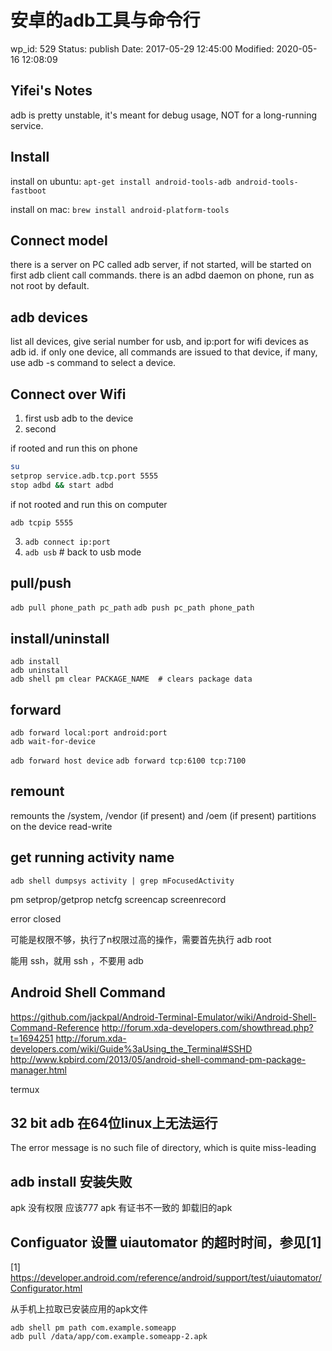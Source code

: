# 安卓的adb工具与命令行


wp_id: 529
Status: publish
Date: 2017-05-29 12:45:00
Modified: 2020-05-16 12:08:09


## Yifei's Notes

adb is pretty unstable, it's meant for debug usage, NOT for a long-running service.


## Install

install on ubuntu: `apt-get install android-tools-adb android-tools-fastboot`

install on mac: `brew install android-platform-tools`


## Connect model


there is a server on PC called adb server, if not started, will be started on first adb client call commands. there is an adbd daemon on phone, run as not root by default.

## adb devices

list all devices, give serial number for usb, and ip:port for wifi devices as adb id. if only one device, all commands are issued to that device, if many, use adb -s <adb-id> command to select a device.

## Connect over Wifi

1. first usb adb to the device
2. second

if rooted and run this on phone

```sh
su
setprop service.adb.tcp.port 5555
stop adbd && start adbd
```
    
if not rooted and run this on computer

```
adb tcpip 5555
```

3. `adb connect ip:port`
4. `adb usb`  # back to usb mode

## pull/push

`adb pull phone_path pc_path`
`adb push pc_path phone_path`

## install/uninstall

```
adb install 
adb uninstall
adb shell pm clear PACKAGE_NAME  # clears package data
```

## forward

```
adb forward local:port android:port
adb wait-for-device
```

`adb forward host device`
`adb forward tcp:6100 tcp:7100`

## remount

remounts the /system, /vendor (if present) and /oem (if present) partitions on the device read-write



## get running activity name 

`adb shell dumpsys activity | grep mFocusedActivity`


pm
setprop/getprop
netcfg
screencap
screenrecord

error closed

可能是权限不够，执行了n权限过高的操作，需要首先执行 adb root

能用 ssh，就用 ssh ，不要用 adb

## Android Shell Command

https://github.com/jackpal/Android-Terminal-Emulator/wiki/Android-Shell-Command-Reference
http://forum.xda-developers.com/showthread.php?t=1694251 
http://forum.xda-developers.com/wiki/Guide%3aUsing_the_Terminal#SSHD
http://www.kpbird.com/2013/05/android-shell-command-pm-package-manager.html

termux

## 32 bit adb 在64位linux上无法运行

The error message is no such file of directory, which is quite miss-leading

## adb install 安装失败

apk 没有权限  应该777
apk 有证书不一致的 卸载旧的apk


## Configuator 设置 uiautomator 的超时时间，参见[1]

[1] https://developer.android.com/reference/android/support/test/uiautomator/Configurator.html


从手机上拉取已安装应用的apk文件

```
adb shell pm path com.example.someapp
adb pull /data/app/com.example.someapp-2.apk
```